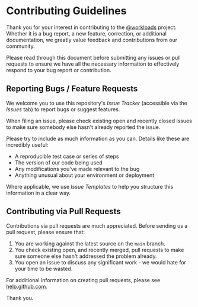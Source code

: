 # Contributing Guidelines

Thank you for your interest in contributing to the [@workloads](https://github.com/workloads) project. Whether it is a bug report, a new feature, correction, or additional documentation, we greatly value feedback and contributions from our community.

Please read through this document before submitting any issues or pull requests to ensure we have all the necessary information to effectively respond to your bug report or contribution.

## Reporting Bugs / Feature Requests

We welcome you to use this repository's _Issue Tracker_ (accessible via the _Issues_ tab) to report bugs or suggest features.

When filing an issue, please check existing open and recently closed issues to make sure somebody else hasn't already reported the issue.

Please try to include as much information as you can. Details like these are incredibly useful:

* A reproducible test case or series of steps
* The version of our code being used
* Any modifications you've made relevant to the bug
* Anything unusual about your environment or deployment

Where applicable, we use _Issue Templates_ to help you structure this information in a clear way.

## Contributing via Pull Requests

Contributions via pull requests are much appreciated. Before sending us a pull request, please ensure that:

1. You are working against the latest source on the `main` branch.
2. You check existing open, and recently merged, pull requests to make sure someone else hasn't addressed the problem already.
3. You open an issue to discuss any significant work - we would hate for your time to be wasted.

For additional information on creating pull requests, please see [help.github.com](https://help.github.com/articles/creating-a-pull-request/).

Thank you.
